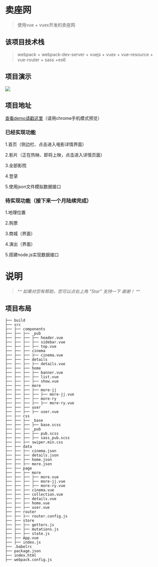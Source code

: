 # 卖座网

> 使用vue + vuex开发的卖座网

## 该项目技术栈

> webpack + webpack-dev-server + vuejs + vuex + vue-resource + vue-router + sass +es6

## 项目演示

![](http://otnhjxlus.bkt.clouddn.com/mzw.gif)

## 项目地址

[查看demo请戳这里](http://cangdu.org:8001/)（请用chrome手机模式预览）

### 已经实现功能

1.首页（侧边栏、点击进入电影详情界面）

2.影片（正在热映、即将上映，点击进入详情页面）

3.全部影院

4.登录

5.使用json文件模拟数据接口

### 待实现功能（接下来一个月陆续完成）

1.地理位置

2.购票

3.商城（界面）

4.演出（界面）

5.搭建node.js实现数据接口

# 说明

>   ^_^  如果对您有帮助，您可以点右上角 "Star" 支持一下 谢谢！ ^_^

## 项目布局
```
├── build
├── src
├── ├── components
├── ├── ├── _pub
├── ├── ├── ├── header.vue
├── ├── ├── ├── sidebar.vue
├── ├── ├── ├── top.vue
├── ├── ├── cinema
├── ├── ├── ├── cinema.vue
├── ├── ├── details
├── ├── ├── ├── details.vue
├── ├── ├── home
├── ├── ├── ├── banner.vue
├── ├── ├── ├── list.vue
├── ├── ├── ├── show.vue
├── ├── ├── more
├── ├── ├── ├── more-jj
├── ├── ├── ├── ├── more-jj.vue
├── ├── ├── ├── more-ry
├── ├── ├── ├── ├── more-ry.vue
├── ├── ├── user
├── ├── ├── ├── user.vue
├── ├── css
├── ├── ├── _base
├── ├── ├── ├── base.scss
├── ├── ├── _pub
├── ├── ├── ├── pub.scss
├── ├── ├── ├── sass_pub.scss
├── ├── ├── swiper.min.css
├── ├── data
├── ├── ├── cinema.json
├── ├── ├── details.json
├── ├── ├── home.json
├── ├── ├── more.json
├── ├── page
├── ├── ├── more
├── ├── ├── ├── more.vue
├── ├── ├── ├── more-jj.vue
├── ├── ├── ├── more-ry.vue
├── ├── ├── cinema.vue
├── ├── ├── collection.vue
├── ├── ├── details.vue
├── ├── ├── home.vue
├── ├── ├── user.vue
├── ├── router
├── ├── ├── router.config.js
├── ├── store
├── ├── ├── getters.js
├── ├── ├── mutations.js
├── ├── ├── state.js
├── ├── App.vue
├── ├── index.js
├── .babelrc
├── package.json
├── index.html
├── webpack.config.js
```
